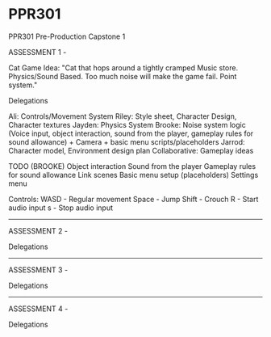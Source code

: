 # PPR301
PPR301 Pre-Production Capstone 1

ASSESSMENT 1 -

Cat Game Idea:
"Cat that hops around a tightly cramped Music store. Physics/Sound Based. Too much noise will make the game fail. Point system."

Delegations

Ali: Controls/Movement System
Riley: Style sheet, Character Design, Character textures
Jayden: Physics System 
Brooke: Noise system logic (Voice input, object interaction, sound from the player, gameplay rules for sound allowance) + Camera + basic menu scripts/placeholders
Jarrod: Character model, Environment design plan
Collaborative: Gameplay ideas

TODO (BROOKE)
Object interaction
Sound from the player
Gameplay rules for sound allowance
Link scenes
Basic menu setup (placeholders)
Settings menu

Controls:
WASD - Regular movement
Space - Jump
Shift - Crouch
R - Start audio input
s - Stop audio input

--------

ASSESSMENT 2 -

Delegations

--------

ASSESSMENT 3 -

Delegations

--------

ASSESSMENT 4 -

Delegations


